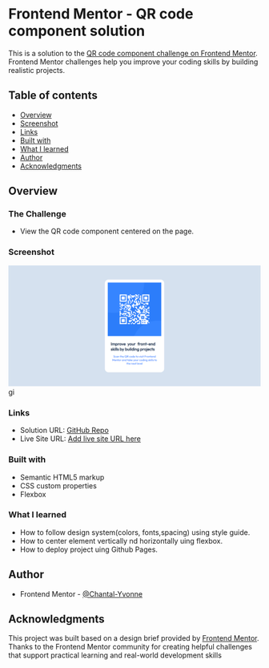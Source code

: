 # Frontend Mentor - QR code component solution

This is a solution to the [QR code component challenge on Frontend Mentor](https://www.frontendmentor.io/challenges/qr-code-component-iux_sIO_H). Frontend Mentor challenges help you improve your coding skills by building realistic projects. 

## Table of contents

  - [Overview](#overview)
  - [Screenshot](#screenshot)
  - [Links](#links)
  - [Built with](#built-with)
  - [What I learned](#what-i-learned)
  - [Author](#author)
  - [Acknowledgments](#acknowledgments)


## Overview

### The Challenge
- View the QR code component centered on the page.

### Screenshot

![Screenshot of the finished QR code component for Desktop ](./assets/design/screenshot-desktop.png)gi

### Links

- Solution URL: [GitHub Repo](https://github.com/Chantal-Yvonne/qr-code-component)
- Live Site URL: [Add live site URL here](https://chantal-yvonne.github.io/qr-code-component/)

### Built with

- Semantic HTML5 markup
- CSS custom properties
- Flexbox


### What I learned
- How to follow  design system(colors, fonts,spacing) using  style guide.
- How to center element vertically nd horizontally uing flexbox.
- How to deploy  project uing Github Pages.

## Author

- Frontend Mentor - [@Chantal-Yvonne](https://www.frontendmentor.io/profile/Chantal-Yvonne)

## Acknowledgments

This project was built based on a design brief provided by [Frontend Mentor](https://www.frontendmentor.io/).
Thanks to the Frontend Mentor community for creating helpful challenges that support practical learning and real-world development skills

